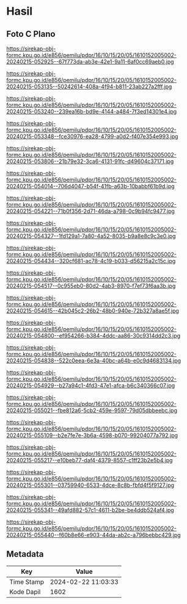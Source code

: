 # Hasil

## Foto C Plano

https://sirekap-obj-formc.kpu.go.id/e856/pemilu/pdpr/16/10/15/20/05/1610152005002-20240215-052925--67f773da-ab3e-42e1-9a11-6af0cc69aeb0.jpg

https://sirekap-obj-formc.kpu.go.id/e856/pemilu/pdpr/16/10/15/20/05/1610152005002-20240215-053135--50242614-408a-4f94-b811-23ab227a2fff.jpg

https://sirekap-obj-formc.kpu.go.id/e856/pemilu/pdpr/16/10/15/20/05/1610152005002-20240215-053240--239ea16b-bd9e-4144-a484-7f3ed14301e4.jpg

https://sirekap-obj-formc.kpu.go.id/e856/pemilu/pdpr/16/10/15/20/05/1610152005002-20240215-053348--fce30976-ea28-4799-a0d2-f407e354e993.jpg

https://sirekap-obj-formc.kpu.go.id/e856/pemilu/pdpr/16/10/15/20/05/1610152005002-20240215-053806--21b79e32-3ca6-4131-91fc-d49604c37171.jpg

https://sirekap-obj-formc.kpu.go.id/e856/pemilu/pdpr/16/10/15/20/05/1610152005002-20240215-054014--706d4047-b54f-41fb-a63b-10babbf61b9d.jpg

https://sirekap-obj-formc.kpu.go.id/e856/pemilu/pdpr/16/10/15/20/05/1610152005002-20240215-054221--71b0f356-2d71-46da-a798-0c9b94fc9477.jpg

https://sirekap-obj-formc.kpu.go.id/e856/pemilu/pdpr/16/10/15/20/05/1610152005002-20240215-054327--1fd129a1-7a80-4a52-8035-b9a8e8c9c3e0.jpg

https://sirekap-obj-formc.kpu.go.id/e856/pemilu/pdpr/16/10/15/20/05/1610152005002-20240215-054434--320cf681-ac78-4c19-b033-d56215a2c15c.jpg

https://sirekap-obj-formc.kpu.go.id/e856/pemilu/pdpr/16/10/15/20/05/1610152005002-20240215-054517--0c955eb0-80d2-4ab3-8970-f7ef73f6aa3b.jpg

https://sirekap-obj-formc.kpu.go.id/e856/pemilu/pdpr/16/10/15/20/05/1610152005002-20240215-054615--42b045c2-26b2-48b0-940e-72b327a8ae5f.jpg

https://sirekap-obj-formc.kpu.go.id/e856/pemilu/pdpr/16/10/15/20/05/1610152005002-20240215-054800--ef954266-b384-4ddc-aa86-30c9314dd2c3.jpg

https://sirekap-obj-formc.kpu.go.id/e856/pemilu/pdpr/16/10/15/20/05/1610152005002-20240215-054838--522c0eea-6e3a-40bc-a64b-e0c9d4683134.jpg

https://sirekap-obj-formc.kpu.go.id/e856/pemilu/pdpr/16/10/15/20/05/1610152005002-20240215-054929--b27a94c1-4fd3-47e1-afca-b6c340366c07.jpg

https://sirekap-obj-formc.kpu.go.id/e856/pemilu/pdpr/16/10/15/20/05/1610152005002-20240215-055021--fbe812a6-5cb2-459e-9597-79d05dbbeebc.jpg

https://sirekap-obj-formc.kpu.go.id/e856/pemilu/pdpr/16/10/15/20/05/1610152005002-20240215-055109--b2e7fe7e-3b6a-4598-b070-99204077a792.jpg

https://sirekap-obj-formc.kpu.go.id/e856/pemilu/pdpr/16/10/15/20/05/1610152005002-20240215-055217--e10beb77-daf4-4379-8557-c1ff23b2e5b4.jpg

https://sirekap-obj-formc.kpu.go.id/e856/pemilu/pdpr/16/10/15/20/05/1610152005002-20240215-055301--03759940-6533-4dce-8c8b-fbfd4f5f9127.jpg

https://sirekap-obj-formc.kpu.go.id/e856/pemilu/pdpr/16/10/15/20/05/1610152005002-20240215-055341--49afd882-57c1-4611-b2be-be4ddb524af4.jpg

https://sirekap-obj-formc.kpu.go.id/e856/pemilu/pdpr/16/10/15/20/05/1610152005002-20240215-055440--f60b8e66-e903-44da-ab2c-a796bebbc429.jpg


## Metadata

| Key        | Value               |
| ---------- | ------------------- |
| Time Stamp | 2024-02-22 11:03:33 |
| Kode Dapil | 1602                |



